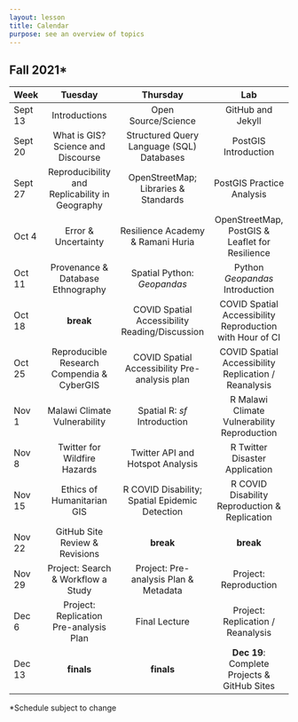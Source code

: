 ```yaml
---
layout: lesson
title: Calendar
purpose: see an overview of topics
---
```


## Fall 2021*

Week | Tuesday | Thursday | Lab
:--- | :-----: | :------: | :-:
Sept 13 | Introductions | Open Source/Science | GitHub and Jekyll
Sept 20 | What is GIS? Science and Discourse | Structured Query Language (SQL) Databases | PostGIS Introduction
Sept 27 | Reproducibility and Replicability in Geography | OpenStreetMap; Libraries & Standards | PostGIS Practice Analysis
Oct 4 | Error & Uncertainty | Resilience Academy & Ramani Huria | OpenStreetMap, PostGIS & Leaflet for Resilience
Oct 11 | Provenance &  Database Ethnography | Spatial Python: *Geopandas* | Python *Geopandas* Introduction
Oct 18 | **break** | COVID Spatial Accessibility Reading/Discussion | COVID Spatial Accessibility Reproduction with Hour of CI
Oct 25 | Reproducible Research Compendia & CyberGIS | COVID Spatial Accessibility Pre-analysis plan | COVID Spatial Accessibility Replication / Reanalysis
Nov 1 | Malawi Climate Vulnerability | Spatial R: *sf* Introduction | R Malawi Climate Vulnerability Reproduction
Nov 8 | Twitter for Wildfire Hazards | Twitter API and Hotspot Analysis | R Twitter Disaster Application
Nov 15 | Ethics of Humanitarian GIS | R COVID Disability; Spatial Epidemic Detection | R COVID Disability Reproduction & Replication
Nov 22 | GitHub Site Review & Revisions | **break** | **break**
Nov 29 | Project: Search & Workflow a Study | Project: Pre-analysis Plan & Metadata | Project: Reproduction
Dec 6 | Project: Replication Pre-analysis Plan | Final Lecture | Project: Replication / Reanalysis
Dec 13 | **finals** | **finals** | **Dec 19**: Complete Projects & GitHub Sites

*Schedule subject to change
